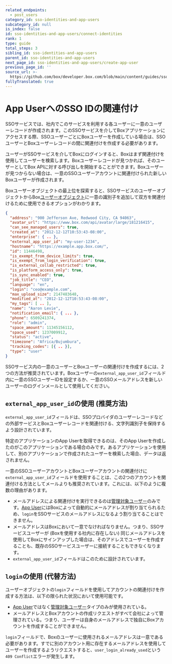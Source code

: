 ```yaml
---
related_endpoints:
  - post_users
category_id: sso-identities-and-app-users
subcategory_id: null
is_index: false
id: sso-identities-and-app-users/connect-identities
rank: 1
type: guide
total_steps: 3
sibling_id: sso-identities-and-app-users
parent_id: sso-identities-and-app-users
next_page_id: sso-identities-and-app-users/create-app-user
previous_page_id: ''
source_url: >-
  https://github.com/box/developer.box.com/blob/main/content/guides/sso-identities-and-app-users/1-connect-identities.md
fullyTranslated: true
---
```

# App UserへのSSO IDの関連付け

SSOサービスでは、社内でこのサービスを利用する各ユーザーに一意のユーザーレコードが作成されます。このSSOサービスを介してBoxアプリケーションにアクセスする際、SSOユーザーごとにBoxユーザーを作成している場合は、SSOユーザーとBoxユーザーレコードの間に関連付けを作成する必要があります。

ユーザーがSSOサービスを介してBoxにログインすると、Boxはまず関連付けを使用してユーザーを検索します。Boxユーザーレコードが見つかれば、そのユーザーとしてBox APIに対する呼び出しを開始することができます。Boxユーザーが見つからない場合は、一意のSSOユーザーアカウントに関連付けられた新しいBoxユーザーが作成されます。

Boxユーザーオブジェクトの最上位を探索すると、SSOサービスのユーザーオブジェクトからBox[ユーザーオブジェクト](r://user)に一意の識別子を追加して双方を関連付けるために使用できるオプションがわかります。

```json
{
  "address": "900 Jefferson Ave, Redwood City, CA 94063",
  "avatar_url": "https://www.box.com/api/avatar/large/181216415",
  "can_see_managed_users": true,
  "created_at": "2012-12-12T10:53:43-08:00",
  "enterprise": { .. },
  "external_app_user_id": "my-user-1234",
  "hostname": "https://example.app.box.com/",
  "id": 11446498,
  "is_exempt_from_device_limits": true,
  "is_exempt_from_login_verification": true,
  "is_external_collab_restricted": true,
  "is_platform_access_only": true,
  "is_sync_enabled": true,
  "job_title": "CEO",
  "language": "en",
  "login": "ceo@example.com",
  "max_upload_size": 2147483648,
  "modified_at": "2012-12-12T10:53:43-08:00",
  "my_tags": [ .. ],
  "name": "Aaron Levie",
  "notification_email": { ... },
  "phone": 6509241374,
  "role": "admin",
  "space_amount": 11345156112,
  "space_used": 1237009912,
  "status": "active",
  "timezone": "Africa/Bujumbura",
  "tracking_codes": [{ .. }],
  "type": "user"
}
```

SSOサービス内の一意のユーザーとBoxユーザーの関連付けを作成するには、2つの方法が推奨されています。Boxユーザーの`external_app_user_id`フィールド内に一意のSSOユーザーIDを設定するか、一意のSSOメールアドレスを新しいユーザーのログインメールとして使用してください。

## `external_app_user_id`の使用 (推奨方法)

`external_app_user_id`フィールドは、SSOプロバイダのユーザーレコードなどの外部サービスとBoxユーザーレコードを関連付ける、文字列識別子を保持するよう設計されています。

<message type="warning">

特定のアプリケーションのApp Userを取得できるのは、そのApp Userを作成したのがこのアプリケーションである場合のみです。あるアプリケーションを使用して、別のアプリケーションで作成されたユーザーを検索した場合、データは返されません。

</message>

一意のSSOユーザーアカウントとBoxユーザーアカウントの関連付けに`external_app_user_id`フィールドを使用することは、この2つのアカウントを関連付ける方法としてメールよりも推奨されています。これには、以下のように複数の理由があります。

* メールアドレスによる関連付けを実行できるのは[管理対象ユーザー](guide://getting-started/user-types/managed-users/)のみです。[App User](guide://getting-started/user-types/app-users/)にはBoxによって自動的にメールアドレスが割り当てられるため、`login`をSSOサービスのメールアドレスになるよう割り当てることはできません。 
* メールアドレスはBoxにおいて一意でなければなりません。つまり、SSOサービスユーザーが (Boxを使用する社内に存在しない) 同じメールアドレスを使用してBoxにサインアップした場合は、そのアドレスでユーザーを作成することも、既存のSSOサービスユーザーに接続することもできなくなります。
* `external_app_user_id`フィールドはこのために設計されています。

## `login`の使用 (代替方法)

ユーザーオブジェクトの`login`フィールドを使用してアカウントの関連付けを作成する方法は、以下の限られた状況において使用可能です。

* [App User](guide://getting-started/user-types/app-users/)ではなく[管理対象ユーザー](getting-started://authentication/user-types/managed-users/)タイプのみが使用されている。
* メールアドレスとBoxアカウントの作成リクエストがすべて会社によって管理されている。つまり、ユーザーは自身のメールアドレスで独自にBoxアカウントを作成することができません。

<Message warning>

`login`フィールドで、Boxのユーザーに使用されるメールアドレスは一意である必要があります。すでに別のアカウント用に存在するメールアドレスを使用してユーザーを作成するようリクエストすると、`user_login_already_used`という`409 Conflict`エラーが発生します。

</Message>
